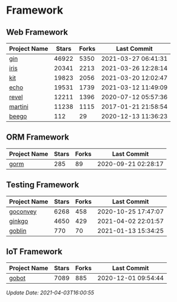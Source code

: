 # Framework

## Web Framework
| Project Name | Stars | Forks | Last Commit |
| ------------ | ----- | ----- | ----------- |
| [gin](https://github.com/gin-gonic/gin) | 46922 | 5350 | 2021-03-27 06:41:31 |
| [iris](https://github.com/kataras/iris) | 20341 | 2213 | 2021-03-26 12:28:14 |
| [kit](https://github.com/go-kit/kit) | 19823 | 2056 | 2021-03-20 12:02:47 |
| [echo](https://github.com/labstack/echo) | 19531 | 1739 | 2021-03-12 11:49:09 |
| [revel](https://github.com/revel/revel) | 12211 | 1396 | 2020-07-12 05:57:36 |
| [martini](https://github.com/go-martini/martini) | 11238 | 1115 | 2017-01-21 21:58:54 |
| [beego](https://github.com/astaxie/beego) | 112 | 29 | 2020-12-13 11:36:23 |

## ORM Framework
| Project Name | Stars | Forks | Last Commit |
| ------------ | ----- | ----- | ----------- |
| [gorm](https://github.com/jinzhu/gorm) | 285 | 89 | 2020-09-21 02:28:17 |

## Testing Framework
| Project Name | Stars | Forks | Last Commit |
| ------------ | ----- | ----- | ----------- |
| [goconvey](https://github.com/smartystreets/goconvey) | 6268 | 458 | 2020-10-25 17:47:07 |
| [ginkgo](https://github.com/onsi/ginkgo) | 4650 | 429 | 2021-04-02 22:01:57 |
| [goblin](https://github.com/franela/goblin) | 770 | 70 | 2021-01-13 15:34:25 |

## IoT Framework
| Project Name | Stars | Forks | Last Commit |
| ------------ | ----- | ----- | ----------- |
| [gobot](https://github.com/hybridgroup/gobot) | 7089 | 885 | 2020-12-01 09:54:44 |

*Update Date: 2021-04-03T16:00:55*